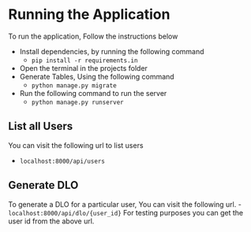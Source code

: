 # Running the Application

To run the application, Follow the instructions below
- Install dependencies, by running the following command
    - `pip install -r requirements.in`
- Open the terminal in the projects folder
- Generate Tables, Using the following command
    - `python manage.py migrate`
- Run the following command to run the server
    - `python manage.py runserver`

## List all Users

You can visit the following url to list users
 - `localhost:8000/api/users`

## Generate DLO
To generate a DLO for a particular user, You can visit the following url.
    - `localhost:8000/api/dlo/{user_id}`
For testing purposes you can get the user id from the above url.

